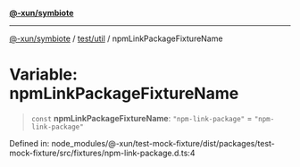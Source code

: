 [**@-xun/symbiote**](../../../README.md)

***

[@-xun/symbiote](../../../README.md) / [test/util](../README.md) / npmLinkPackageFixtureName

# Variable: npmLinkPackageFixtureName

> `const` **npmLinkPackageFixtureName**: `"npm-link-package"` = `"npm-link-package"`

Defined in: node\_modules/@-xun/test-mock-fixture/dist/packages/test-mock-fixture/src/fixtures/npm-link-package.d.ts:4
